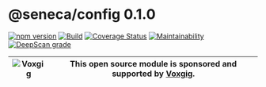 # @seneca/config 0.1.0

[![npm version](https://badge.fury.io/js/%40seneca%2Fconfig.svg)](https://badge.fury.io/js/%40seneca%2Fconfig)
[![Build](https://github.com/senecajs/seneca-config/workflows/build/badge.svg)](https://github.com/senecajs/seneca-config/actions?query=workflow%3Abuild)
[![Coverage Status](https://coveralls.io/repos/github/senecajs/seneca-config/badge.svg?branch=main)](https://coveralls.io/github/senecajs/seneca-config?branch=main)
[![Maintainability](https://api.codeclimate.com/v1/badges/17d7d12f1360d7cbf45c/maintainability)](https://codeclimate.com/github/senecajs/seneca-config/maintainability)
[![DeepScan grade](https://deepscan.io/api/teams/5016/projects/14183/branches/257047/badge/grade.svg)](https://deepscan.io/dashboard#view=project&tid=5016&pid=14183&bid=257047)



| ![Voxgig](https://www.voxgig.com/res/img/vgt01r.png) | This open source module is sponsored and supported by [Voxgig](https://www.voxgig.com). |
|---|---|


<!--START:options-->
<!--END:options-->

<!--START:action-list-->
<!--END:action-list-->

<!--START:action-desc-->
<!--END:action-desc-->


